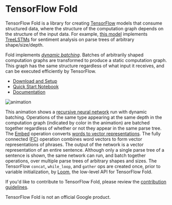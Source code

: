 # TensorFlow Fold

TensorFlow Fold is a library for
creating [TensorFlow](https://www.tensorflow.org) models that consume structured
data, where the structure of the computation graph depends on the structure of
the input data. For example, [this model](tensorflow_fold/g3doc/sentiment.ipynb)
implements [TreeLSTMs](https://arxiv.org/abs/1503.00075) for sentiment analysis
on parse trees of arbitrary shape/size/depth.

Fold implements [*dynamic batching*](https://arxiv.org/abs/1702.02181).
Batches of arbitrarily shaped computation graphs are transformed to produce a
static computation graph. This graph has the same structure regardless of what
input it receives, and can be executed efficiently by TensorFlow.

* [Download and Setup](tensorflow_fold/g3doc/setup.md)
* [Quick Start Notebook](tensorflow_fold/g3doc/quick.ipynb)
* [Documentation](tensorflow_fold/g3doc/index.md)

![animation](tensorflow_fold/g3doc/animation.gif)  

This animation shows a [recursive neural network](https://en.wikipedia.org/wiki/Recursive_neural_network) run with dynamic batching. Operations of the same type appearing at the same depth in the computation graph (indicated by color in the animation) are batched together regardless of whether or not they appear in the same parse tree. The [Embed](tensorflow_fold/g3doc/py/td.md#td.Embedding) operation converts [words to vector representations](https://www.tensorflow.org/tutorials/word2vec/). The fully connected ([FC](tensorflow_fold/g3doc/py/td.md#td.FC)) operation combines word vectors to form vector representations of phrases. The output of the network is a vector representation of an entire sentence.  Although only a single parse tree of a sentence is shown, the same network can run, and batch together operations, over multiple parse trees of arbitrary shapes and sizes. The TensorFlow `concat`, `while_loop`, and `gather` ops are created once, prior to variable initialization, by [Loom](tensorflow_fold/g3doc/py/loom.md), the low-level API for TensorFlow Fold.

If you'd like to contribute to TensorFlow Fold, please review the
[contribution guidelines](CONTRIBUTING.md).
  
TensorFlow Fold is not an official Google product.
